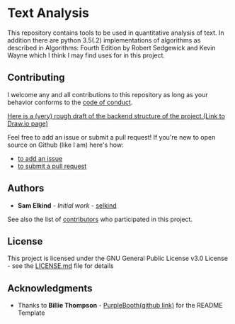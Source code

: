 # Text Analysis

This repository contains tools to be used in quantitative analysis of text. In addition there are python 3.5(.2) implementations of algorithms as described in Algorithms: Fourth Edition by Robert Sedgewick and Kevin Wayne which I think I may find uses for in this project.

<!--
## Getting Started

These instructions will get you a copy of the project up and running on your local machine for development and testing purposes. See deployment for notes on how to deploy the project on a live system.

### Prerequisites

What things you need to install the software and how to install them

```
Give examples
```

### Installing

A step by step series of examples that tell you have to get a development env running

Say what the step will be

```
Give the example
```

And repeat

```
until finished
```

End with an example of getting some data out of the system or using it for a little demo

## Running the tests

Explain how to run the automated tests for this system

### Break down into end to end tests

Explain what these tests test and why

```
Give an example
```

### And coding style tests

Explain what these tests test and why

```
Give an example
```

## Deployment

Add additional notes about how to deploy this on a live system

## Built With

* [Dropwizard](http://www.dropwizard.io/1.0.2/docs/) - The web framework used
* [Maven](https://maven.apache.org/) - Dependency Management
* [ROME](https://rometools.github.io/rome/) - Used to generate RSS Feeds

-->
## Contributing

I welcome any and all contributions to this repository as long as your behavior conforms to the [code of conduct](CODE_OF_CONDUCT.md).

[Here is a (very) rough draft of the backend structure of the project.(Link to Draw.io page)](https://www.draw.io/?lightbox=1&highlight=0000ff&edit=_blank&layers=1&nav=1&title=project_structure.xml#Uhttps%3A%2F%2Fraw.githubusercontent.com%2Fselkind%2Ftext_analysis%2Fmaster%2Fproject_structure.xml)

Feel free to add an issue or submit a pull request!
If you're new to open source on Github (like I am) here's how:
* [to add an issue](https://help.github.com/articles/creating-an-issue/)
* [to submit a pull request](https://help.github.com/articles/creating-a-pull-request/)
<!--
## Versioning

We use [SemVer](http://semver.org/) for versioning. For the versions available, see the [tags on this repository](https://github.com/your/project/tags).
-->
## Authors

* **Sam Elkind** - *Initial work* - [selkind](https://github.com/selkind)

See also the list of [contributors](https://github.com/selkind/text_analysis/graphs/contributors) who participated in this project.

## License

This project is licensed under the GNU General Public License v3.0 License - see the [LICENSE.md](LICENSE.md) file for details

## Acknowledgments

* Thanks to **Billie Thompson** - [PurpleBooth(github link)](https://github.com/PurpleBooth) for the README Template

